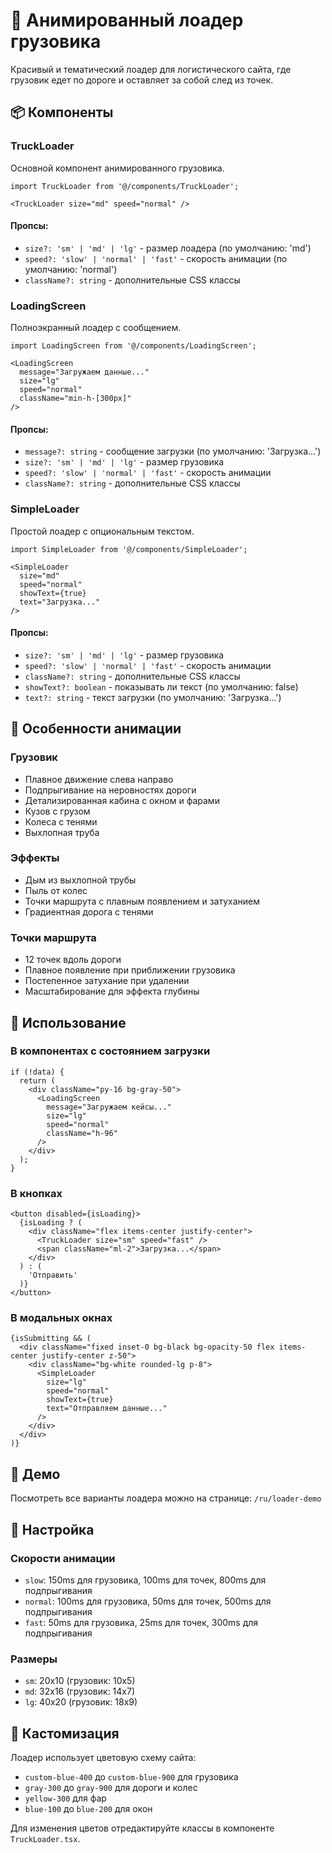 # 🚛 Анимированный лоадер грузовика

Красивый и тематический лоадер для логистического сайта, где грузовик едет по дороге и оставляет за собой след из точек.

## 📦 Компоненты

### TruckLoader
Основной компонент анимированного грузовика.

```tsx
import TruckLoader from '@/components/TruckLoader';

<TruckLoader size="md" speed="normal" />
```

#### Пропсы:
- `size?: 'sm' | 'md' | 'lg'` - размер лоадера (по умолчанию: 'md')
- `speed?: 'slow' | 'normal' | 'fast'` - скорость анимации (по умолчанию: 'normal')
- `className?: string` - дополнительные CSS классы

### LoadingScreen
Полноэкранный лоадер с сообщением.

```tsx
import LoadingScreen from '@/components/LoadingScreen';

<LoadingScreen 
  message="Загружаем данные..." 
  size="lg" 
  speed="normal"
  className="min-h-[300px]"
/>
```

#### Пропсы:
- `message?: string` - сообщение загрузки (по умолчанию: 'Загрузка...')
- `size?: 'sm' | 'md' | 'lg'` - размер грузовика
- `speed?: 'slow' | 'normal' | 'fast'` - скорость анимации
- `className?: string` - дополнительные CSS классы

### SimpleLoader
Простой лоадер с опциональным текстом.

```tsx
import SimpleLoader from '@/components/SimpleLoader';

<SimpleLoader 
  size="md" 
  speed="normal" 
  showText={true}
  text="Загрузка..."
/>
```

#### Пропсы:
- `size?: 'sm' | 'md' | 'lg'` - размер грузовика
- `speed?: 'slow' | 'normal' | 'fast'` - скорость анимации
- `className?: string` - дополнительные CSS классы
- `showText?: boolean` - показывать ли текст (по умолчанию: false)
- `text?: string` - текст загрузки (по умолчанию: 'Загрузка...')

## 🎨 Особенности анимации

### Грузовик
- Плавное движение слева направо
- Подпрыгивание на неровностях дороги
- Детализированная кабина с окном и фарами
- Кузов с грузом
- Колеса с тенями
- Выхлопная труба

### Эффекты
- Дым из выхлопной трубы
- Пыль от колес
- Точки маршрута с плавным появлением и затуханием
- Градиентная дорога с тенями

### Точки маршрута
- 12 точек вдоль дороги
- Плавное появление при приближении грузовика
- Постепенное затухание при удалении
- Масштабирование для эффекта глубины

## 🚀 Использование

### В компонентах с состоянием загрузки
```tsx
if (!data) {
  return (
    <div className="py-16 bg-gray-50">
      <LoadingScreen 
        message="Загружаем кейсы..." 
        size="lg" 
        speed="normal"
        className="h-96"
      />
    </div>
  );
}
```

### В кнопках
```tsx
<button disabled={isLoading}>
  {isLoading ? (
    <div className="flex items-center justify-center">
      <TruckLoader size="sm" speed="fast" />
      <span className="ml-2">Загрузка...</span>
    </div>
  ) : (
    'Отправить'
  )}
</button>
```

### В модальных окнах
```tsx
{isSubmitting && (
  <div className="fixed inset-0 bg-black bg-opacity-50 flex items-center justify-center z-50">
    <div className="bg-white rounded-lg p-8">
      <SimpleLoader 
        size="lg" 
        speed="normal" 
        showText={true}
        text="Отправляем данные..."
      />
    </div>
  </div>
)}
```

## 🎯 Демо

Посмотреть все варианты лоадера можно на странице: `/ru/loader-demo`

## 🔧 Настройка

### Скорости анимации
- `slow`: 150ms для грузовика, 100ms для точек, 800ms для подпрыгивания
- `normal`: 100ms для грузовика, 50ms для точек, 500ms для подпрыгивания  
- `fast`: 50ms для грузовика, 25ms для точек, 300ms для подпрыгивания

### Размеры
- `sm`: 20x10 (грузовик: 10x5)
- `md`: 32x16 (грузовик: 14x7)
- `lg`: 40x20 (грузовик: 18x9)

## 🎨 Кастомизация

Лоадер использует цветовую схему сайта:
- `custom-blue-400` до `custom-blue-900` для грузовика
- `gray-300` до `gray-900` для дороги и колес
- `yellow-300` для фар
- `blue-100` до `blue-200` для окон

Для изменения цветов отредактируйте классы в компоненте `TruckLoader.tsx`. 